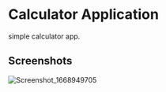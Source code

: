 # Calculator Application
simple calculator app.

## Screenshots
![Screenshot_1668949705](https://user-images.githubusercontent.com/93510882/204090090-ad46008a-659c-466b-922f-16a7d8c5028f.png)